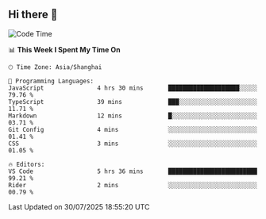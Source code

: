 ## Hi there 👋

<!--START_SECTION:waka-->
![Code Time](http://img.shields.io/badge/Code%20Time-18%20hrs%2033%20mins-blue)

📊 **This Week I Spent My Time On** 

```text
🕑︎ Time Zone: Asia/Shanghai

💬 Programming Languages: 
JavaScript               4 hrs 30 mins       ████████████████████░░░░░   79.76 % 
TypeScript               39 mins             ███░░░░░░░░░░░░░░░░░░░░░░   11.71 % 
Markdown                 12 mins             █░░░░░░░░░░░░░░░░░░░░░░░░   03.71 % 
Git Config               4 mins              ░░░░░░░░░░░░░░░░░░░░░░░░░   01.41 % 
CSS                      3 mins              ░░░░░░░░░░░░░░░░░░░░░░░░░   01.05 % 

🔥 Editors: 
VS Code                  5 hrs 36 mins       █████████████████████████   99.21 % 
Rider                    2 mins              ░░░░░░░░░░░░░░░░░░░░░░░░░   00.79 % 
```


 Last Updated on 30/07/2025 18:55:20 UTC
<!--END_SECTION:waka-->
